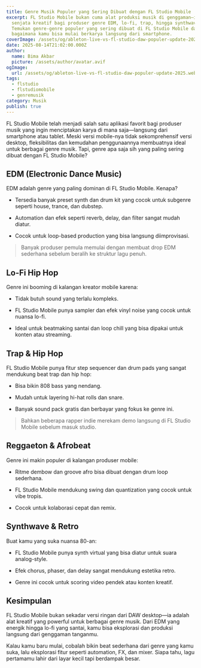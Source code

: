 ```yaml
---
title: Genre Musik Populer yang Sering Dibuat dengan FL Studio Mobile
excerpt: FL Studio Mobile bukan cuma alat produksi musik di genggaman—ia jadi
  senjata kreatif bagi produser genre EDM, lo-fi, trap, hingga synthwave.
  Temukan genre-genre populer yang sering dibuat di FL Studio Mobile dan
  bagaimana kamu bisa mulai berkarya langsung dari smartphone.
coverImage: /assets/og/ableton-live-vs-fl-studio-daw-populer-update-2025.webp
date: 2025-08-14T21:02:00.000Z
author:
  name: Bima Akbar
  picture: /assets/author/avatar.avif
ogImage:
  url: /assets/og/ableton-live-vs-fl-studio-daw-populer-update-2025.webp
tags:
  - flstudio
  - flstudiomobile
  - genremusik
category: Musik
publish: true
---
```

FL Studio Mobile telah menjadi salah satu aplikasi favorit bagi produser musik yang ingin menciptakan karya di mana saja—langsung dari smartphone atau tablet. Meski versi mobile-nya tidak sekomprehensif versi desktop, fleksibilitas dan kemudahan penggunaannya membuatnya ideal untuk berbagai genre musik. Tapi, genre apa saja sih yang paling sering dibuat dengan FL Studio Mobile?

## EDM (Electronic Dance Music)

EDM adalah genre yang paling dominan di FL Studio Mobile. Kenapa?

*   Tersedia banyak preset synth dan drum kit yang cocok untuk subgenre seperti house, trance, dan dubstep.
    
*   Automation dan efek seperti reverb, delay, dan filter sangat mudah diatur.
    
*   Cocok untuk loop-based production yang bisa langsung diimprovisasi.
    

> Banyak produser pemula memulai dengan membuat drop EDM sederhana sebelum beralih ke struktur lagu penuh.

## Lo-Fi Hip Hop

Genre ini booming di kalangan kreator mobile karena:

*   Tidak butuh sound yang terlalu kompleks.
    
*   FL Studio Mobile punya sampler dan efek vinyl noise yang cocok untuk nuansa lo-fi.
    
*   Ideal untuk beatmaking santai dan loop chill yang bisa dipakai untuk konten atau streaming.
    

## Trap & Hip Hop

FL Studio Mobile punya fitur step sequencer dan drum pads yang sangat mendukung beat trap dan hip hop:

*   Bisa bikin 808 bass yang nendang.
    
*   Mudah untuk layering hi-hat rolls dan snare.
    
*   Banyak sound pack gratis dan berbayar yang fokus ke genre ini.
    

> Bahkan beberapa rapper indie merekam demo langsung di FL Studio Mobile sebelum masuk studio.

## Reggaeton & Afrobeat

Genre ini makin populer di kalangan produser mobile:

*   Ritme dembow dan groove afro bisa dibuat dengan drum loop sederhana.
    
*   FL Studio Mobile mendukung swing dan quantization yang cocok untuk vibe tropis.
    
*   Cocok untuk kolaborasi cepat dan remix.
    

## Synthwave & Retro

Buat kamu yang suka nuansa 80-an:

*   FL Studio Mobile punya synth virtual yang bisa diatur untuk suara analog-style.
    
*   Efek chorus, phaser, dan delay sangat mendukung estetika retro.
    
*   Genre ini cocok untuk scoring video pendek atau konten kreatif.
    

## Kesimpulan

FL Studio Mobile bukan sekadar versi ringan dari DAW desktop—ia adalah alat kreatif yang powerful untuk berbagai genre musik. Dari EDM yang energik hingga lo-fi yang santai, kamu bisa eksplorasi dan produksi langsung dari genggaman tanganmu.

Kalau kamu baru mulai, cobalah bikin beat sederhana dari genre yang kamu suka, lalu eksplorasi fitur seperti automation, FX, dan mixer. Siapa tahu, lagu pertamamu lahir dari layar kecil tapi berdampak besar.